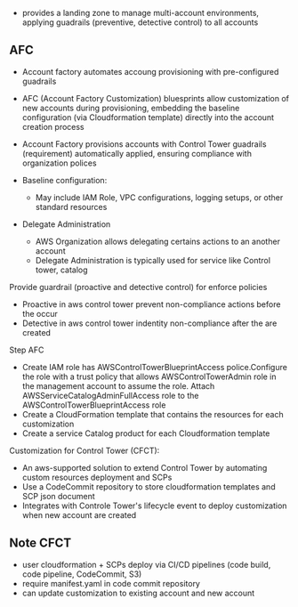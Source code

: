 - provides a landing zone to manage multi-account environments, applying guadrails (preventive, detective control) to all accounts

## AFC
- Account factory automates accoung provisioning with pre-configured guadrails
- AFC (Account Factory Customization) bluesprints allow customization of new accounts during provisioning, embedding the baseline configuration (via Cloudformation template) directly into the account creation process
- Account Factory provisions accounts with Control Tower guadrails (requirement) automatically applied, ensuring compliance with organization polices

- Baseline configuration: 
    - May include IAM Role, VPC configurations, logging setups, or other standard resources

- Delegate Administration
    - AWS Organization allows delegating certains actions to an another account
    - Delegate Administration is typically used for service like Control tower, catalog


Provide guardrail (proactive and detective control) for enforce policies
- Proactive in aws control tower prevent non-compliance actions before the occur
- Detective in aws control tower indentity non-compliance after the are created


Step AFC
- Create IAM role has AWSControlTowerBlueprintAccess police.Configure the role with a trust policy that allows AWSControlTowerAdmin role in the management account to assume the role. Attach AWSServiceCatalogAdminFullAccess role to the AWSControlTowerBlueprintAccess role
- Create a CloudFormation template that contains the resources for each customization
- Create a service Catalog product for each Cloudformation template




Customization for Control Tower (CFCT):
- An aws-supported solution to extend Control Tower by automating custom resources deployment and SCPs
- Use a CodeCommit repository to store cloudformation templates and SCP json document
- Integrates with Controle Tower's lifecycle event to deploy customization when new account are created

## Note CFCT
- user cloudformation + SCPs deploy via CI/CD pipelines (code build, code pipeline, CodeCommit, S3)
- require manifest.yaml in code commit repository
- can update customization to existing account and new account